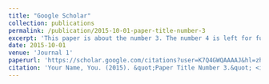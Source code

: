 ```yaml
---
title: "Google Scholar"
collection: publications
permalink: /publication/2015-10-01-paper-title-number-3
excerpt: 'This paper is about the number 3. The number 4 is left for future work.'
date: 2015-10-01
venue: 'Journal 1'
paperurl: 'https://scholar.google.com/citations?user=K7Q4GWQAAAAJ&hl=zh-CN'
citation: 'Your Name, You. (2015). &quot;Paper Title Number 3.&quot; <i>Journal 1</i>. 1(3).'
---
```

